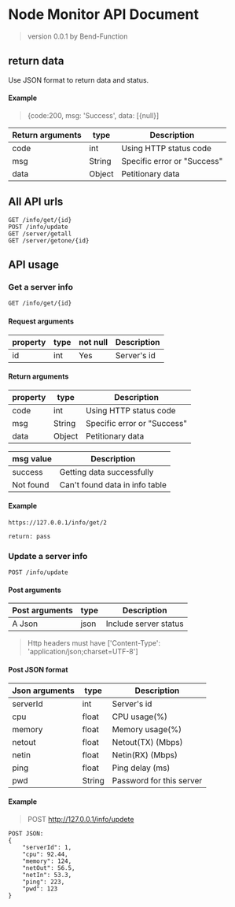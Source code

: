 # Node Monitor API Document

> version 0.0.1 by Bend-Function

## return data
Use JSON format to return data and status.
#### Example
>{code:200, msg: 'Success', data: [{null}]

| Return arguments |type | Description |
| ----------- | ----------- | ---- |
| code | int |Using HTTP status code |
| msg | String |Specific error or "Success" |
| data | Object | Petitionary data |


## All API urls

```
GET /info/get/{id}
POST /info/update
GET /server/getall
GET /server/getone/{id}
```

## API usage

### Get a server info
```html
GET /info/get/{id}
```
#### Request arguments
| property| type | not null |Description |
| ------- | ---- | -------- |----------- |
| id | int| Yes |Server's id |

#### Return arguments

| property| type | Description |
| ------- | ---- | --------|
| code | int | Using HTTP status code |
| msg | String | Specific error or "Success" |
| data | Object | Petitionary data |

| msg value| Description |
|----------- | ----------- |
| success| Getting data successfully|
| Not found | Can't found data in info table|

#### Example
```
https://127.0.0.1/info/get/2
```

```
return: pass
```


### Update a server info
```
POST /info/update
```

#### Post arguments

| Post arguments | type | Description |
| ------- | ----| --------|
| A Json| json| Include server status|

> Http headers must have ['Content-Type': 'application/json;charset=UTF-8']

#### Post JSON format

| Json arguments | type | Description |
| ------- | ----| --------|
| serverId| int| Server's id|
| cpu| float| CPU usage(%) |
| memory| float| Memory usage(%) |
| netout| float| Netout(TX) (Mbps) |
| netin| float| Netin(RX) (Mbps) |
| ping| float| Ping delay (ms) |
| pwd| String| Password for this server|

#### Example

>POST http://127.0.0.1/info/updete
```
POST JSON:
{
    "serverId": 1,
    "cpu": 92.44,
    "memory": 124,
    "netOut": 56.5,
    "netIn": 53.3,
    "ping": 223,
    "pwd": 123
}
```
